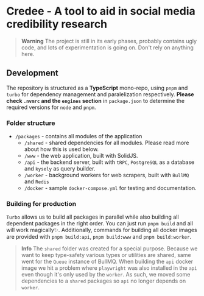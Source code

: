 # Credee - A tool to aid in social media credibility research

> **Warning**
> The project is still in its early phases, probably contains ugly code, and lots of experimentation is going on. Don't rely on anything here.

## Development

The repository is structured as a **TypeScript** mono-repo, using `pnpm` and `turbo` for dependency management and paralelization respectively. **Please check `.nvmrc` and the `engines` section** in `package.json` to determine the required versions for `node` and `pnpm`.

### Folder structure

- `/packages` - contains all modules of the application
  - `/shared` - shared dependencies for all modules. Please read more about how this is used below.
  - `/www` - the web application, built with SolidJS.
  - `/api` - the backend server, built with `tRPC`, `PostgreSQL` as a database and `kysely` as query builder.
  - `/worker` - background workers for web scrapers, built with `BullMQ` and `Redis`
  - `/docker` - sample `docker-compose.yml` for testing and documentation.

### Building for production

`Turbo` allows us to build all packages in parallel while also building all dependent packages in the right order. You can just run `pnpm build` and all will work magically✨. Additionally, commands for building all docker images are provided with `pnpm build:api`, `pnpm build:www` and `pnpm build:worker`.

> **Info**
> The `shared` folder was created for a special purpose. Because we want to keep type-safety various types or utilities are shared, same went for the `Queue` instance of BullMQ. When building the `api` docker image we hit a problem where `playwright` was also installed in the `api` even though it's only used by the `worker`. As such, we moved some dependencies to a `shared` packages so `api` no longer depends on `worker`.
